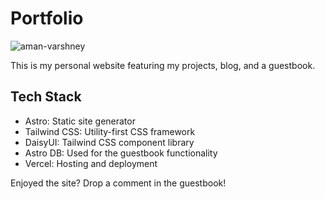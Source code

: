 # Portfolio

![aman-varshney](https://github.com/user-attachments/assets/6aa16e74-bff9-484b-8c65-cf48498f9f35)

This is my personal website featuring my projects, blog, and a guestbook.

## Tech Stack

- Astro: Static site generator
- Tailwind CSS: Utility-first CSS framework
- DaisyUI: Tailwind CSS component library
- Astro DB: Used for the guestbook functionality
- Vercel: Hosting and deployment

Enjoyed the site? Drop a comment in the guestbook!
